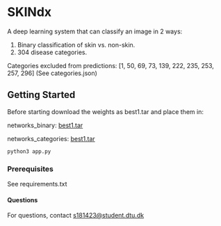# SKINdx

A deep learning system that can classify an image in 2 ways:

1. Binary classification of skin vs. non-skin.
2. 304 disease categories.

Categories excluded from predictions: [1, 50, 69, 73, 139, 222, 235, 253, 257, 296] (See categories.json)

## Getting Started
Before starting download the weights as best1.tar and place them in:

networks_binary: [best1.tar](https://figshare.com/articles/software/best1_tar/12906956)

networks_categories: [best1.tar](https://figshare.com/articles/software/Categories_weights/12906986)

```
python3 app.py
```

### Prerequisites


See requirements.txt

#### Questions

For questions, contact s181423@student.dtu.dk
